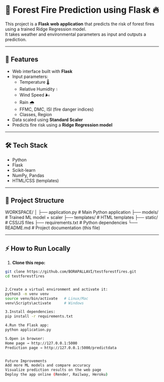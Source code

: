 # 🌲 Forest Fire Prediction using Flask 🔥

This project is a **Flask web application** that predicts the risk of forest fires using a trained Ridge Regression model.  
It takes weather and environmental parameters as input and outputs a prediction.

---

## 🚀 Features
- Web interface built with **Flask**
- Input parameters:
  - Temperature 🌡️
  - Relative Humidity 💧
  - Wind Speed 🌬️
  - Rain 🌧️
  - FFMC, DMC, ISI (fire danger indices)
  - Classes, Region
- Data scaled using **Standard Scaler**
- Predicts fire risk using a **Ridge Regression model**

---

## 🛠️ Tech Stack
- Python
- Flask
- Scikit-learn
- NumPy, Pandas
- HTML/CSS (templates)

---

## 📂 Project Structure

WORKSPACE/
│
├── application.py # Main Python application
├── models/ # Trained ML model + scaler
├── templates/ # HTML templates
├── static/ # CSS/JS files
├── requirements.txt # Python dependencies
└── README.md # Project documentation (this file)




---

## ⚡ How to Run Locally
1. **Clone this repo:**
```bash
git clone https://github.com/BORAPALLAVI/testforestfires.git
cd testforestfires


2.Create a virtual environment and activate it:
python3 -m venv venv
source venv/bin/activate   # Linux/Mac
venv\Scripts\activate      # Windows

3.Install dependencies:
pip install -r requirements.txt

4.Run the Flask app:
python application.py

5.Open in browser:
Home page → http://127.0.0.1:5000
Prediction page → http://127.0.0.1:5000/predictdata


Future Improvements
Add more ML models and compare accuracy
Visualize prediction results on the web page
Deploy the app online (Render, Railway, Heroku)